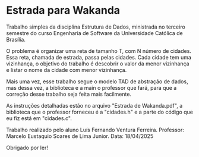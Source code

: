 # Estrada para Wakanda

Trabalho simples da disciplina Estrutura de Dados, ministrada no terceiro semestre do curso Engenharia de Software da Universidade Católica de Brasília.

O problema é organizar uma reta de tamanho T, com N número de cidades. Essa reta, chamada de estrada, passa pelas cidades.
Cada cidade tem uma vizinhança, o objetivo do trabalho é descobrir o valor da menor vizinhança e listar o nome da cidade com menor vizinhança.

Mais uma vez, esse trabalho segue o modelo TAD de abstração de dados, mas dessa vez, a biblioteca e a main o professor que fará, para que a correção desse trabalho seja feita mais facilmente.

As instruções detalhadas estão no arquivo "Estrada de Wakanda.pdf", a biblioteca que o professor forneceu é a "cidades.h" e a parte do código que eu fiz está em "cidades.c".

Trabalho realizado pelo aluno Luís Fernando Ventura Ferreira.
Professor: Marcelo Eustaquio Soares de Lima Junior.
Data: 18/04/2025

Obrigado por ler!
